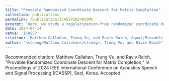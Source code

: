```yaml
---
title: "Provable Randomized Coordinate Descent for Matrix Completion"
collection: publications
permalink: /publication/ICASSP2024RCDMC
excerpt: 'Here, we study a regularization-free randomized coordinate descent method that uses an efficient periodic refactorization to guarantee a linear convergence rate.'
date: 2024-04-14
venue: 'ICASSP'
citation: 'Matthew Callahan, Trung Vu, and Raviv Raich, &quot;Provable Randomized Coordinate Descent for Matrix Completion,&quot; In Proceedings of 2024 IEEE International Conference on Acoustics Speech and Signal Processing (ICASSP), Seol, Korea. Accepted.'
author: "<strong>Matthew Callahan</strong>, Trung Vu, and Raviv Raich" 
---
```


Recommended citation: Matthew Callahan, Trung Vu, and Raviv Raich, &quot;Provable Randomized Coordinate Descent for Matrix Completion,&quot; In Proceedings of 2024 IEEE International Conference on Acoustics Speech and Signal Processing (ICASSP), Seol, Korea. Accepted.
